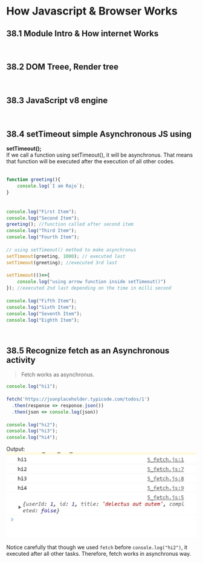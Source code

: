 # How Javascript & Browser Works 

## 38.1  Module Intro & How internet Works  

<br>

## 38.2  DOM Treee, Render tree 

<br>

## 38.3  JavaScript v8 engine

<br>

## 38.4  setTimeout simple Asynchronous JS using

**setTimeout();**  
If we call a function using setTimeout(), it will be asynchronus. That means that function will be executed after the execution of all other codes. 

```js

function greeting(){
    console.log(`I am Rajo`);
}


console.log("First Item");
console.log("Second Item");
greeting(); //function called after second item
console.log("Third Item");
console.log("Fourth Item");

// using setTimeout() method to make asynchronus
setTimeout(greeting, 1000); // executed last
setTimeout(greeting); //executed 3rd last

setTimeout(()=>{
    console.log("using arrow function inside setTimeout()")
}); //executed 2nd last depending on the time in milli second

console.log("Fifth Item");
console.log("Sixth Item");
console.log("Seventh Item");
console.log("Eighth Item");
```

<br>

## 38.5  Recognize fetch as an Asynchronous activity  

> Fetch works as asynchronus. 

```js
console.log("hi1");

fetch('https://jsonplaceholder.typicode.com/todos/1')
  .then(response => response.json())
  .then(json => console.log(json))

console.log("hi2");
console.log("hi3");
console.log("hi4");
```

Output:  
![Output to fetch.js](./5_fetch.jpg)  

Notice carefully that though we used `fetch` before `console.log("hi2")`, it executed after all other tasks. Therefore, fetch works in asynchronus way.


